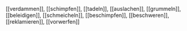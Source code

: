 [[verdammen]], [[schimpfen]], [[tadeln]], [[auslachen]], [[grummeln]], [[beleidigen]], [[schmeicheln]], [[beschimpfen]], [[beschweren]], [[reklamieren]], [[vorwerfen]]